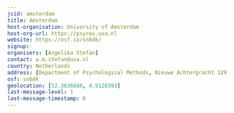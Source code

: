 ```yaml
---
jcid: amsterdam
title: Amsterdam
host-organisation: University of Amsterdam
host-org-url: https://psyres.uva.nl
website: https://osf.io/sn6dk/
signup:
organisers: [Angelika Stefan]
contact: a.m.stefan@uva.nl
country: Netherlands
address: [Department of Psychological Methods, Nieuwe Achtergracht 129 B, Postbus 15906, 1001 NK AMSTERDAM]
osf: sn6dk
geolocation: [52.3636688, 4.9128393]
last-message-level: 1
last-message-timestamp: 0
---
```

